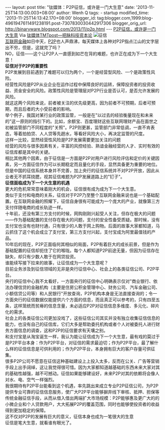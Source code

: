 --- layout: post title: "钛媒体：P2P征信，或许是一门大生意" date:
'2013-11-25T14:13:00.003+08:00' author: Wenh Q tags: - startup
modified\_time: '2013-11-25T14:13:42.170+08:00' blogger\_id:
tag:blogger.com,1999:blog-4961947611491238191.post-7307830030442917306
blogger\_orig\_url: http://binaryware.blogspot.com/2013/11/p2p.html ---
[P2P征信，或许是一门大生意](http://www.tmtpost.com/78447.html)
Via [钛媒体TMTpost—把脉科技资本论](http://www.tmtpost.com/)
![征信](http://www.tmtpost.com/wp-content/uploads/2013/11/138483126648-560x400.jpg "征信")\
[互联网](http://www.tmtpost.com/tag/%E4%BA%92%E8%81%94%E7%BD%91 "查看 互联网 中的全部文章")[金融](http://www.tmtpost.com/tag/%E9%87%91%E8%9E%8D "查看 金融 中的全部文章")如日中天，[P2P](http://www.tmtpost.com/tag/p2p "查看 P2P 中的全部文章")也人声鼎沸，每天媒体上各种对P2P指点江山的文字层出不穷，但是，这就完了吗？\
NO，征信——这个让P2P人一直感到如芒在背的难题，也许正在成为下一个大生意！\
**征信对于P2P的重要性**\
P2P发展到目前遇到了难题可以归为两个，一个是经营型风险、一个是政策性风险。\
经营性风险是P2P从业企业在运作过程中保障良好的运转，保障投资者的投资收益、资金安全的风险。政策性风险是管理层对P2P行业是否认可，是否允许发展的风险。\
就这这两个风险来说，前者被关注的优先级更高，因为前者不可预期，后者可预期，而且后者的大小受前者的影响。\
举个例子，我国对某行业的政策监管，一般是在"以过去的经验衡量现在和未来的"这一原则的指引下的。比如，余额宝、百度理财这些互联网理财产品在面世之初被监管部门不同程度的"关照"。P2P则更甚，监管部门非常低调，一直不肯表态，等着拍拍贷、人人贷等先趟水，等看好风险大小，再决定监管的尺度。\
这样一比较，显然经营性风险是P2P发展需要更加关注的问题\
经营的风险与很多因素有关，丰富的风控经验、熟谙金融经营的人才、实时有效的征信库都是其中的关键。\
相比其他两个因素，由于征信是一方面是P2P对用户进行风险评估和定价的关键因素，另一方面征信作为可以长期稳定而且量化的手段，显然具备更为重要的地位。\
但是中国的征信系统本身并不完善，加上央行的征信系统并不对P2P开放，因此从业者无不抓耳挠腮，视其征信难题为P2P发展道路上的"钉子"。\
**征信面临成为下一个大生意的机遇**\
更大的危机常常意味着刚大的机会，征信很有成为成为下一个大生意。\
类似于支付和电商的关系，征信对于P2P乃至整个互联网金融来说也是一个基础配置。在互联网金融的照耀下，征信自身很有可能成为一个庞大的产业，就像第三方支付伴随电商的成长轨迹一样。\
十年前，还没有第三方支付的时候，网购刚刚兴起受人关注，但存在极大的问题——作为基础配置的支付存在极大的问题，支付的安全性备受质疑。那时候，没有支付宝也没有也财付通，只有很少的人敢于网上购物。后面的故事大家都知道，马云抓住了这个机会成立了支付宝，第三方支付兴起，支付宝成为阿里最值钱的产品。\
10年后的现在，P2P正面临何其相似的局面，P2P有着巨大的成长前景，但是作为基础配置的征信却扼住了它的喉咙。每个人都知道P2P前途无量，但因为征信存在缺失，却只有少数人敢于在网贷投资。\
谁能续写接下拉来的故事，让征信成为一个大生意呢？\
目前业务涉及到征信领域的无非是央行征信中心、社会上的各类征信公司、P2P平台。\
央行的征信中心我不太看好，一方面央行的征信中心明确表示仅对"商业银行、依法办理信贷的金融机构（主要是住房公积金管理中心、财务公司、汽车金融公司、小额信贷公司等）和人民银行"开放查询，P2P机构本身是无法直接查询的；令一方面央行的征信数据仅能提供六个方面的信息，而且真正可以参考的，只有四至五条，这样笼统而贫瘠的信息含量，未必适应P2P对征信信息多维度、多元化、碎片化的需求。\
社会上的各类征信公司更加没戏了，这些征信公司其实并没有独立收集征信信息的能力，也没有自己的征信库，它们大多是帮助委托机构或者个人对被委托人进行财务方面信息的调查，这和P2P的征信要求有天壤之别。\
和支付宝是从淘宝诞生一样，我认为能让征信成为下一个大生意，最有戏的莫过于是P2P平台本身：作为P2P平台，对征信的需求最迫切；作为P2P平台，最了解什么样的征信信息是可供利用的；作为P2P平台，本身拥有巨大的客户存量可供征集。\
很多P2P公司不愿意在征信这种基础建设上上投入太多，反而在公关、广告等营销手段上出手阔绰，这让我觉得很可惜。因为大家都知道越基础的东西未来大家对其的基础性越强，越不可撼动。征信如果能够建设好，未来P2P对其的依赖将会像人对水、电、空气一样强烈。\
我很期待有P2P平台能看到这个机遇，率先跳出来成立专业P2P征信公司，为P2P提供专业可靠的征信信息服务，使广大P2P平台能够摒弃线下审核、抵押、担保等传统金融征信手段，从而从借入借出两端扩大市场规模：P2P能够惠及更广大的的小微企业和个人贷款用户，大大拓展P2P的覆盖范围，同时也能够使投资者的收益得到更加稳定的保障。\
这不仅对P2P的发展有巨大的意义，征信本身也成为一笔很大的生意\
征信是笔大生意，就看谁有眼光了。
